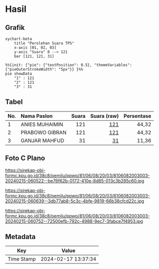 # Hasil

## Grafik

```mermaid
xychart-beta
    title "Perolehan Suara TPS"
    x-axis [01, 02, 03]
    y-axis "Suara" 0 --> 121
    bar [121, 121, 31]
```

```mermaid
%%{init: {"pie": {"textPosition": 0.5}, "themeVariables": {"pieOuterStrokeWidth": "5px"}} }%%
pie showData
    "1" : 121
    "2" : 121
    "3" : 31
```

## Tabel

| No. | Nama Paslon    | Suara | Suara (raw) | Persentase |
|:--- |:-------------- | -----:| -----------:| ----------:|
| 1   | ANIES MUHAIMIN | 121   | [121][p-1]  | 44,32      |
| 2   | PRABOWO GIBRAN | 121   | [121][p-2]  | 44,32      |
| 3   | GANJAR MAHFUD  | 31    | [31][p-3]   | 11,36      |


[p-1]: https://github.com/gigit-pemilu/pemilu-2024-81-maluku/blob/main/pilpres/hitung-suara/sub/81-maluku/sub/06-seram-bagian-barat/sub/08-huamual/sub/2003-luhu/sub/003-tps/sub/paslon-1.txt
[p-2]: https://github.com/gigit-pemilu/pemilu-2024-81-maluku/blob/main/pilpres/hitung-suara/sub/81-maluku/sub/06-seram-bagian-barat/sub/08-huamual/sub/2003-luhu/sub/003-tps/sub/paslon-2.txt
[p-3]: https://github.com/gigit-pemilu/pemilu-2024-81-maluku/blob/main/pilpres/hitung-suara/sub/81-maluku/sub/06-seram-bagian-barat/sub/08-huamual/sub/2003-luhu/sub/003-tps/sub/paslon-3.txt

## Foto C Plano

https://sirekap-obj-formc.kpu.go.id/38c8/pemilu/ppwp/81/06/08/20/03/8106082003003-20240215-060522--be76f62b-0172-410e-8d85-013c3b285c60.jpg

https://sirekap-obj-formc.kpu.go.id/38c8/pemilu/ppwp/81/06/08/20/03/8106082003003-20240215-060639--3db77ab8-5c3c-4bfe-9819-66b38cfcd22c.jpg

https://sirekap-obj-formc.kpu.go.id/38c8/pemilu/ppwp/81/06/08/20/03/8106082003003-20240215-060752--72500efb-792c-4988-9ec7-3fabce7f4953.jpg


## Metadata

| Key        | Value               |
| ---------- | ------------------- |
| Time Stamp | 2024-02-17 13:37:34 |



